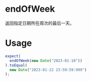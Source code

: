 # endOfWeek

返回指定日期所在周次的最后一天。

# Usage

```ts
expect(
  endOfWeek(new Date("2023-01-18"))
).toEqual(
  new Date("2023-01-22 23:59:59:999")
);
```
